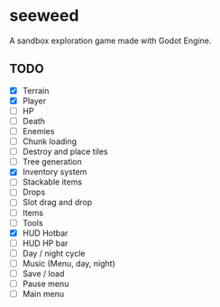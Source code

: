 # seeweed

A sandbox exploration game made with Godot Engine.

## TODO

-   [x] Terrain
-   [x] Player
-   [ ] HP
-   [ ] Death
-   [ ] Enemies
-   [ ] Chunk loading
-   [ ] Destroy and place tiles
-   [ ] Tree generation
-   [x] Inventory system
-   [ ] Stackable items
-   [ ] Drops
-   [ ] Slot drag and drop
-   [ ] Items
-   [ ] Tools
-   [x] HUD Hotbar
-   [ ] HUD HP bar
-   [ ] Day / night cycle
-   [ ] Music (Menu, day, night)
-   [ ] Save / load
-   [ ] Pause menu
-   [ ] Main menu
